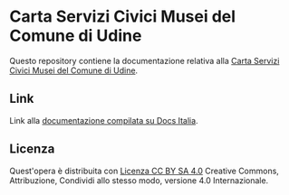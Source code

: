 Carta Servizi Civici Musei del Comune di Udine
==================================================




Questo repository contiene la documentazione relativa alla [Carta Servizi Civici Musei del Comune di Udine](http://cartaservizicivici-musei-comune-udine.readthedocs.io). 


Link
----

Link alla [documentazione compilata su Docs Italia](https://github.com/italia/docs-italia-starter-kit/tree/master/repo-documento).


Licenza
----
Quest'opera è distribuita con [Licenza CC BY SA 4.0](https://creativecommons.org/licenses/by-sa/4.0/deed.it) Creative Commons,  Attribuzione, Condividi allo stesso modo, versione 4.0 Internazionale.
